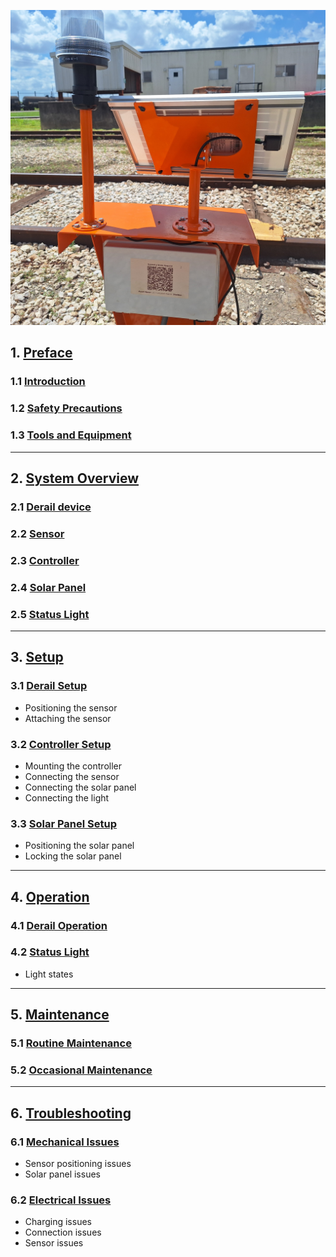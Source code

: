 ![Derail Light](assets/derail_stand.jpg)

## 1. [Preface](derail_preface.md)
### 1.1 [Introduction](derail_preface.md#1.1-introduction)
### 1.2 [Safety Precautions](derail_preface.md#1.1-safety-precautions)
### 1.3 [Tools and Equipment](derail_preface.md#1.1-tools-and-equipment)

---

## 2. [System Overview](derail_overview.md)

### 2.1 [Derail device](derail_overview.md#2.1-derail-device)
### 2.2 [Sensor](derail_overview.md#2.2-sensor)
### 2.3 [Controller](derail_overview.md#2.3-controller)
### 2.4 [Solar Panel](derail_overview.md#2.4-solar-panel)
### 2.5 [Status Light](derail_overview.md#2.5-status-light)

---

## 3. [Setup](derail_setup.md)

### 3.1 [Derail Setup](derail_setup.md#3.1-trailer-setup)
* Positioning the sensor
* Attaching the sensor
### 3.2 [Controller Setup](derail_setup.md#3.2-arm-setup)
* Mounting the controller
* Connecting the sensor
* Connecting the solar panel
* Connecting the light
### 3.3 [Solar Panel Setup](derail_setup.md#3.3-solar-panel)
* Positioning the solar panel
* Locking the solar panel

---

## 4. [Operation](derail_operation.md)

### 4.1 [Derail Operation](crossing_remote.md#remote-programming)

### 4.2 [Status Light](light_states.md#remote-operation)
* Light states

---

## 5. [Maintenance](derail_maintenance.md)

### 5.1 [Routine Maintenance](derail_maintenance.md#5.1-routine-maintenance)

### 5.2 [Occasional Maintenance](derail_maaintenance.md#5.2-occasional-maintenance)

---
	
## 6. [Troubleshooting](derail_troubleshooting.md)

### 6.1 [Mechanical Issues](derail_troubleshooting.md#mechanical-issues)
* Sensor positioning issues
* Solar panel issues

### 6.2 [Electrical Issues](derail_troubleshooting.md#electrical-issues)
* Charging issues
* Connection issues
* Sensor issues
